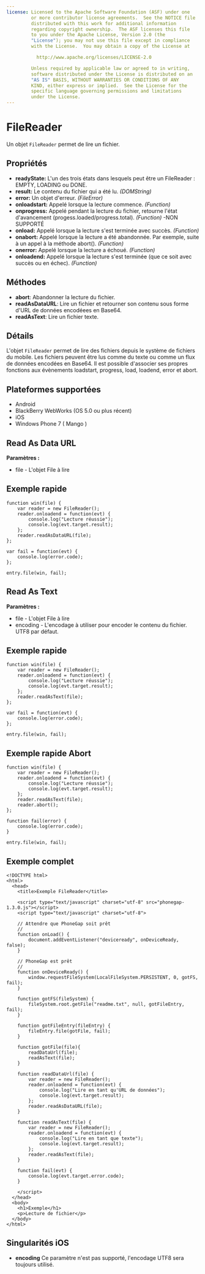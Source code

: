```yaml
---
license: Licensed to the Apache Software Foundation (ASF) under one
         or more contributor license agreements.  See the NOTICE file
         distributed with this work for additional information
         regarding copyright ownership.  The ASF licenses this file
         to you under the Apache License, Version 2.0 (the
         "License"); you may not use this file except in compliance
         with the License.  You may obtain a copy of the License at

           http://www.apache.org/licenses/LICENSE-2.0

         Unless required by applicable law or agreed to in writing,
         software distributed under the License is distributed on an
         "AS IS" BASIS, WITHOUT WARRANTIES OR CONDITIONS OF ANY
         KIND, either express or implied.  See the License for the
         specific language governing permissions and limitations
         under the License.
---
```


FileReader
==========

Un objet `FileReader` permet de lire un fichier.

Propriétés
----------

- __readyState:__ L'un des trois états dans lesquels peut être un FileReader : EMPTY, LOADING ou DONE.
- __result:__ Le contenu du fichier qui a été lu. _(DOMString)_
- __error:__ Un objet d'erreur. _(FileError)_
- __onloadstart:__ Appelé lorsque la lecture commence. _(Function)_
- __onprogress:__ Appelé pendant la lecture du fichier, retourne l'état d'avancement (progess.loaded/progress.total). _(Function)_ -NON SUPPORTÉ
- __onload:__ Appelé lorsque la lecture s'est terminée avec succès. _(Function)_
- __onabort:__ Appelé lorsque la lecture a été abandonnée. Par exemple, suite à un appel à la méthode abort(). _(Function)_
- __onerror:__ Appelé lorsque la lecture a échoué. _(Function)_
- __onloadend:__ Appelé lorsque la lecture s'est terminée (que ce soit avec succès ou en échec).  _(Function)_

Méthodes
--------

- __abort__: Abandonner la lecture du fichier. 
- __readAsDataURL__: Lire un fichier et retourner son contenu sous forme d'URL de données encodéees en Base64.
- __readAsText__: Lire un fichier texte.

Détails
-------

L'objet `FileReader` permet de lire des fichiers depuis le système de fichiers du mobile.  Les fichiers peuvent être lus comme du texte ou comme un flux de données encodées en Base64.  Il est possible d'associer ses propres fonctions aux évènements loadstart, progress, load, loadend, error et abort.

Plateformes supportées
----------------------

- Android
- BlackBerry WebWorks (OS 5.0 ou plus récent)
- iOS
- Windows Phone 7 ( Mango )

Read As Data URL 
----------------

__Paramètres :__
- file - L'objet File à lire


Exemple rapide
--------------

	function win(file) {
		var reader = new FileReader();
		reader.onloadend = function(evt) {
        	console.log("Lecture réussie");
            console.log(evt.target.result);
        };
		reader.readAsDataURL(file);
	};

	var fail = function(evt) {
    	console.log(error.code);
	};
	
    entry.file(win, fail);

Read As Text
------------

__Paramètres :__

- file - L'objet File à lire
- encoding - L'encodage à utiliser pour encoder le contenu du fichier. UTF8 par défaut.

Exemple rapide
--------------

	function win(file) {
		var reader = new FileReader();
		reader.onloadend = function(evt) {
        	console.log("Lecture réussie");
            console.log(evt.target.result);
        };
		reader.readAsText(file);
	};

	var fail = function(evt) {
    	console.log(error.code);
	};
	
    entry.file(win, fail);

Exemple rapide Abort
--------------------

	function win(file) {
		var reader = new FileReader();
		reader.onloadend = function(evt) {
        	console.log("Lecture réussie");
            console.log(evt.target.result);
        };
		reader.readAsText(file);
		reader.abort();
	};

    function fail(error) {
    	console.log(error.code);
    }
	
    entry.file(win, fail);

Exemple complet
---------------

    <!DOCTYPE html>
    <html>
      <head>
        <title>Exemple FileReader</title>

        <script type="text/javascript" charset="utf-8" src="phonegap-1.3.0.js"></script>
        <script type="text/javascript" charset="utf-8">

        // Attendre que PhoneGap soit prêt
        //
        function onLoad() {
            document.addEventListener("deviceready", onDeviceReady, false);
        }

        // PhoneGap est prêt
        //
        function onDeviceReady() {
			window.requestFileSystem(LocalFileSystem.PERSISTENT, 0, gotFS, fail);
        }
		
		function gotFS(fileSystem) {
			fileSystem.root.getFile("readme.txt", null, gotFileEntry, fail);
		}
		
		function gotFileEntry(fileEntry) {
			fileEntry.file(gotFile, fail);
		}
		
        function gotFile(file){
			readDataUrl(file);
			readAsText(file);
		}
        
        function readDataUrl(file) {
            var reader = new FileReader();
            reader.onloadend = function(evt) {
                console.log("Lire en tant qu'URL de données");
                console.log(evt.target.result);
            };
            reader.readAsDataURL(file);
        }
        
        function readAsText(file) {
            var reader = new FileReader();
            reader.onloadend = function(evt) {
                console.log("Lire en tant que texte");
                console.log(evt.target.result);
            };
            reader.readAsText(file);
        }
        
        function fail(evt) {
            console.log(evt.target.error.code);
        }
        
        </script>
      </head>
      <body>
        <h1>Exemple</h1>
        <p>Lecture de fichier</p>
      </body>
    </html>

Singularités iOS
----------------
- __encoding__ Ce paramètre n'est pas supporté, l'encodage UTF8 sera toujours utilisé.
